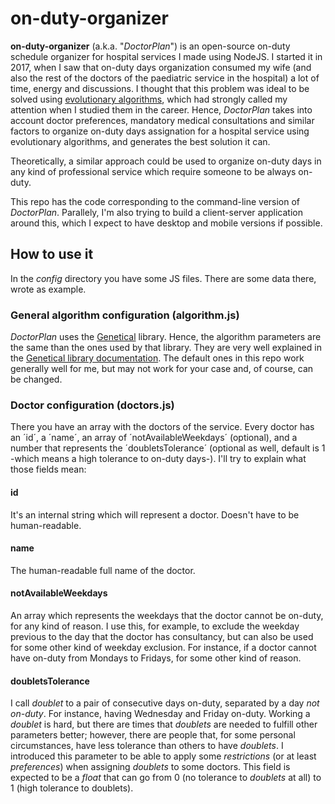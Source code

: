 # on-duty-organizer
**on-duty-organizer** (a.k.a. "_DoctorPlan_") is an open-source on-duty schedule organizer for hospital services I made using NodeJS. I started it in 2017, when I saw that on-duty days organization consumed my wife (and also the rest of the doctors of the paediatric service in the hospital) a lot of time, energy and discussions. I thought that this problem was ideal to be solved using [evolutionary algorithms](https://en.wikipedia.org/wiki/Evolutionary_algorithm), which had strongly called my attention when I studied them in the career. Hence, _DoctorPlan_ takes into account doctor preferences, mandatory medical consultations and similar factors to organize on-duty days assignation for a hospital service using evolutionary algorithms, and generates the best solution it can.

Theoretically, a similar approach could be used to organize on-duty days in any kind of professional service which require someone to be always on-duty.

This repo has the code corresponding to the command-line version of _DoctorPlan_. Parallely, I'm also trying to build a client-server application around this, which I expect to have desktop and mobile versions if possible.

## How to use it
In the *config* directory you have some JS files. There are some data there, wrote as example.

### General algorithm configuration (algorithm.js)
_DoctorPlan_ uses the [Genetical](https://github.com/rubenjgarcia/genetical) library. Hence, the algorithm parameters are the same than the ones used by that library. They are very well explained in the [Genetical library documentation](https://github.com/rubenjgarcia/genetical#usage). The default ones in this repo work generally well for me, but may not work for your case and, of course, can be changed.

### Doctor configuration (doctors.js)
There you have an array with the doctors of the service. Every doctor has an ´id´, a ´name´, an array of ´notAvailableWeekdays´ (optional), and a number that represents the ´doubletsTolerance´ (optional as well, default is 1 -which means a high tolerance to on-duty days-). I'll try to explain what those fields mean:

#### id
It's an internal string which will represent a doctor. Doesn't have to be human-readable.

#### name
The human-readable full name of the doctor.

#### notAvailableWeekdays
An array which represents the weekdays that the doctor cannot be on-duty, for any kind of reason. I use this, for example, to exclude the weekday previous to the day that the doctor has consultancy, but can also be used for some other kind of weekday exclusion. For instance, if a doctor cannot have on-duty from Mondays to Fridays, for some other kind of reason.

#### doubletsTolerance
I call _doublet_ to a pair of consecutive days on-duty, separated by a day _not on-duty_. For instance, having Wednesday and Friday on-duty. Working a _doublet_ is hard, but there are times that _doublets_ are needed to fulfill other parameters better; however, there are people that, for some personal circumstances, have less tolerance than others to have _doublets_. I introduced this parameter to be able to apply some _restrictions_ (or at least _preferences_) when assigning _doublets_ to some doctors. This field is expected to be a _float_ that can go from 0 (no tolerance to _doublets_ at all) to 1 (high tolerance to doublets).

